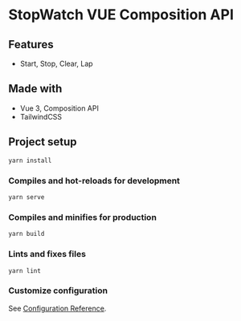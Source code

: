 # StopWatch VUE Composition API

## Features

- Start, Stop, Clear, Lap

## Made with

- Vue 3, Composition API
- TailwindCSS

## Project setup

```
yarn install
```

### Compiles and hot-reloads for development

```
yarn serve
```

### Compiles and minifies for production

```
yarn build
```

### Lints and fixes files

```
yarn lint
```

### Customize configuration

See [Configuration Reference](https://cli.vuejs.org/config/).
